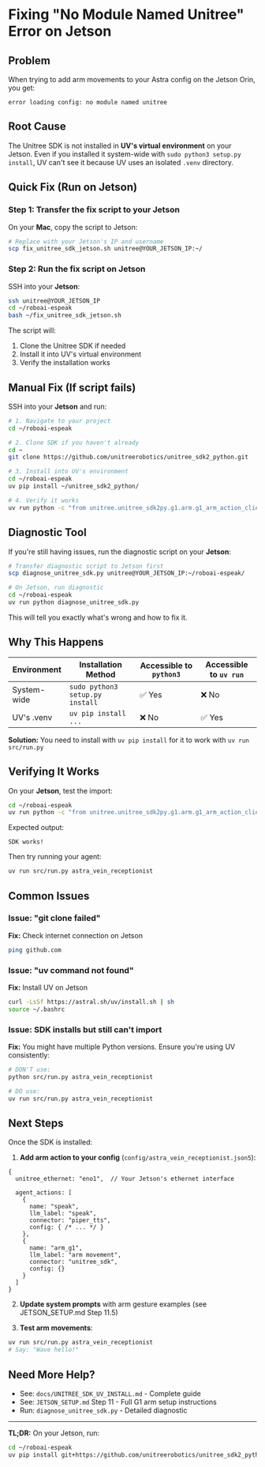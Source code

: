 # Fixing "No Module Named Unitree" Error on Jetson

## Problem
When trying to add arm movements to your Astra config on the Jetson Orin, you get:
```
error loading config: no module named unitree
```

## Root Cause
The Unitree SDK is not installed in **UV's virtual environment** on your Jetson. Even if you installed it system-wide with `sudo python3 setup.py install`, UV can't see it because UV uses an isolated `.venv` directory.

## Quick Fix (Run on Jetson)

### Step 1: Transfer the fix script to your Jetson

On your **Mac**, copy the script to Jetson:
```bash
# Replace with your Jetson's IP and username
scp fix_unitree_sdk_jetson.sh unitree@YOUR_JETSON_IP:~/
```

### Step 2: Run the fix script on Jetson

SSH into your **Jetson**:
```bash
ssh unitree@YOUR_JETSON_IP
cd ~/roboai-espeak
bash ~/fix_unitree_sdk_jetson.sh
```

The script will:
1. Clone the Unitree SDK if needed
2. Install it into UV's virtual environment
3. Verify the installation works

## Manual Fix (If script fails)

SSH into your **Jetson** and run:

```bash
# 1. Navigate to your project
cd ~/roboai-espeak

# 2. Clone SDK if you haven't already
cd ~
git clone https://github.com/unitreerobotics/unitree_sdk2_python.git

# 3. Install into UV's environment
cd ~/roboai-espeak
uv pip install ~/unitree_sdk2_python/

# 4. Verify it works
uv run python -c "from unitree.unitree_sdk2py.g1.arm.g1_arm_action_client import G1ArmActionClient; print('✅ Works!')"
```

## Diagnostic Tool

If you're still having issues, run the diagnostic script on your **Jetson**:

```bash
# Transfer diagnostic script to Jetson first
scp diagnose_unitree_sdk.py unitree@YOUR_JETSON_IP:~/roboai-espeak/

# On Jetson, run diagnostic
cd ~/roboai-espeak
uv run python diagnose_unitree_sdk.py
```

This will tell you exactly what's wrong and how to fix it.

## Why This Happens

| Environment | Installation Method | Accessible to `python3` | Accessible to `uv run` |
|-------------|---------------------|------------------------|------------------------|
| System-wide | `sudo python3 setup.py install` | ✅ Yes | ❌ No |
| UV's .venv | `uv pip install ...` | ❌ No | ✅ Yes |

**Solution:** You need to install with `uv pip install` for it to work with `uv run src/run.py`

## Verifying It Works

On your **Jetson**, test the import:

```bash
cd ~/roboai-espeak
uv run python -c "from unitree.unitree_sdk2py.g1.arm.g1_arm_action_client import G1ArmActionClient; print('SDK works!')"
```

Expected output:
```
SDK works!
```

Then try running your agent:
```bash
uv run src/run.py astra_vein_receptionist
```

## Common Issues

### Issue: "git clone failed"
**Fix:** Check internet connection on Jetson
```bash
ping github.com
```

### Issue: "uv command not found"
**Fix:** Install UV on Jetson
```bash
curl -LsSf https://astral.sh/uv/install.sh | sh
source ~/.bashrc
```

### Issue: SDK installs but still can't import
**Fix:** You might have multiple Python versions. Ensure you're using UV consistently:
```bash
# DON'T use:
python src/run.py astra_vein_receptionist

# DO use:
uv run src/run.py astra_vein_receptionist
```

## Next Steps

Once the SDK is installed:

1. **Add arm action to your config** (`config/astra_vein_receptionist.json5`):
```json5
{
  unitree_ethernet: "eno1",  // Your Jetson's ethernet interface
  
  agent_actions: [
    {
      name: "speak",
      llm_label: "speak",
      connector: "piper_tts",
      config: { /* ... */ }
    },
    {
      name: "arm_g1",
      llm_label: "arm movement",
      connector: "unitree_sdk",
      config: {}
    }
  ]
}
```

2. **Update system prompts** with arm gesture examples (see JETSON_SETUP.md Step 11.5)

3. **Test arm movements**:
```bash
uv run src/run.py astra_vein_receptionist
# Say: "Wave hello!"
```

## Need More Help?

- See: `docs/UNITREE_SDK_UV_INSTALL.md` - Complete guide
- See: `JETSON_SETUP.md` Step 11 - Full G1 arm setup instructions
- Run: `diagnose_unitree_sdk.py` - Detailed diagnostic

---

**TL;DR:** On your Jetson, run:
```bash
cd ~/roboai-espeak
uv pip install git+https://github.com/unitreerobotics/unitree_sdk2_python.git
```
